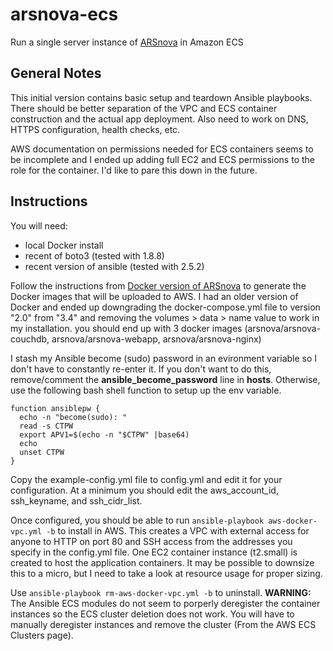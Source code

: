 # arsnova-ecs
Run a single server instance of [ARSnova](https://github/thm-projects/arsnova-mobile) in Amazon ECS

## General Notes
This initial version contains basic setup and teardown Ansible playbooks. There should be better separation of the VPC and ECS container construction and the actual app deployment. Also need to work on DNS, HTTPS configuration, health checks, etc.

AWS documentation on permissions needed for ECS containers seems to be incomplete and I ended up adding full EC2 and ECS permissions to the role for the container. I'd like to pare this down in the future.

## Instructions
You will need:
* local Docker install
* recent of boto3 (tested with 1.8.8)
* recent version of ansible (tested with 2.5.2)


Follow the instructions from [Docker version of ARSnova](https://github/thm-projects/arsnova-docker) to generate the Docker images that will be uploaded to AWS. I had an older version of Docker and ended up downgrading the docker-compose.yml file to version "2.0" from "3.4" and removing the volumes > data > name value to work in my installation. you should end up with 3 docker images (arsnova/arsnova-couchdb, arsnova/arsnova-webapp, arsnova/arsnova-nginx)

I stash my Ansible become (sudo) password in an evironment variable so I don't have to constantly re-enter it. If you don't want to do this, remove/comment the **ansible_become_password** line in **hosts**. Otherwise, use the following bash shell function to setup up the env variable.
```
function ansiblepw {
  echo -n "become(sudo): "
  read -s CTPW
  export APV1=$(echo -n "$CTPW" |base64)
  echo
  unset CTPW
}
```
Copy the example-config.yml file to config.yml and edit it for your configuration. At a minimum you should edit the aws_account_id, ssh_keyname, and ssh_cidr_list.

Once configured, you should be able to run `ansible-playbook aws-docker-vpc.yml -b` to install in AWS. This creates a VPC with external access for anyone to HTTP on port 80 and SSH access from the addresses you specify in the config.yml file. One EC2 container instance (t2.small) is created to host the application containers. It may be possible to downsize this to a micro, but I need to take a look at resource usage for proper sizing.

Use `ansible-playbook rm-aws-docker-vpc.yml -b` to uninstall. **WARNING:** The Ansible ECS modules do not seem to porperly deregister the container instances so the ECS cluster deletion does not work. You will have to manually deregister instances and remove the cluster (From the AWS ECS Clusters page).
